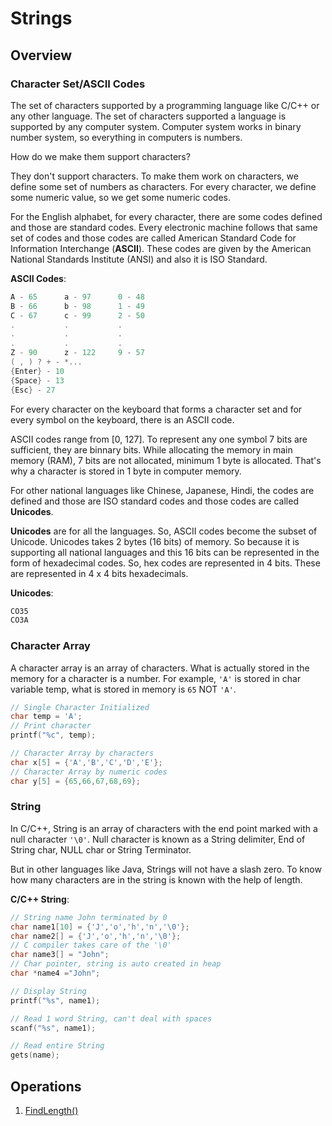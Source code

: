 # Strings

## Overview

### Character Set/ASCII Codes

The set of characters supported by a programming language like C/C++ or any other language. The set of characters supported a language is supported by any computer system. Computer system works in binary number system, so everything in computers is numbers.

How do we make them support characters?

They don't support characters. To make them work on characters, we define some set of numbers as characters. For every character, we define some numeric value, so we get some numeric codes.

For the English alphabet, for every character, there are some codes defined and those are standard codes. Every electronic machine follows that same set of codes and those codes are called American Standard Code for Information Interchange (**ASCII**). These codes are given by the American National Standards Institute (ANSI) and also it is ISO Standard.

**ASCII Codes**:

~~~cpp
A - 65      a - 97      0 - 48
B - 66      b - 98      1 - 49
C - 67      c - 99      2 - 50
.           .           .
.           .           .
.           .           .
Z - 90      z - 122     9 - 57
( , ) ? + - *...
{Enter} - 10
{Space} - 13
{Esc} - 27
~~~

For every character on the keyboard that forms a character set and for every symbol on the keyboard, there is an ASCII code.

ASCII codes range from [0, 127]. To represent any one symbol 7 bits are sufficient,  they are binnary bits. While allocating the memory in main memory (RAM), 7 bits are not allocated, minimum 1 byte is allocated. That's why a character is stored in 1 byte in computer memory.

For other national languages like Chinese, Japanese, Hindi, the codes are defined and those are ISO standard codes and those codes are called **Unicodes**.

**Unicodes** are for all the languages. So, ASCII codes become the subset of Unicode. Unicodes takes 2 bytes (16 bits) of memory. So because it is supporting all national languages and this 16 bits can be represented in the form of hexadecimal codes. So, hex codes are represented in 4 bits. These are represented in 4 x 4 bits hexadecimals.

**Unicodes**:

~~~cpp
CO35
CO3A
~~~

### Character Array

A character array is an array of characters. What is actually stored in the memory for a character is a number. For example, `'A'` is stored in char variable temp, what is stored in memory is `65` NOT `'A'`.

~~~cpp
// Single Character Initialized
char temp = 'A';
// Print character
printf("%c", temp);

// Character Array by characters
char x[5] = {'A','B','C','D','E'};
// Character Array by numeric codes
char y[5] = {65,66,67,68,69};
~~~

### String

In C/C++, String is an array of characters with the end point marked with a null character `'\0'`. Null character is known as a String delimiter, End of String char, NULL char or String Terminator.

But in other languages like Java, Strings will not have a slash zero. To know how many characters are in the string is known with the help of length.

**C/C++ String**:

~~~cpp
// String name John terminated by 0
char name1[10] = {'J','o','h','n','\0'};
char name2[] = {'J','o','h','n','\0'};
// C compiler takes care of the '\0'
char name3[] = "John";
// Char pointer, string is auto created in heap
char *name4 ="John";

// Display String
printf("%s", name1);

// Read 1 word String, can't deal with spaces
scanf("%s", name1);

// Read entire String
gets(name);
~~~


## Operations

1. [FindLength()](UsesStringOpsLib/FindLength/src/main.c)